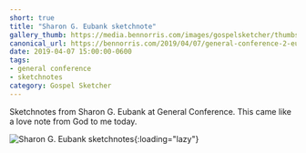 ```yaml
---
short: true
title: "Sharon G. Eubank sketchnote"
gallery_thumb: https://media.bennorris.com/images/gospelsketcher/thumbs/apr-19-4-eubank.jpg
canonical_url: https://bennorris.com/2019/04/07/general-conference-2-eubank-sketchnote
date: 2019-04-07 15:00:00-0600
tags:
- general conference
- sketchnotes
category: Gospel Sketcher
---
```


Sketchnotes from Sharon G. Eubank at General Conference. This came like a love note from God to me today.

![Sharon G. Eubank sketchnotes](https://media.bennorris.com/images/gospelsketcher/general-conference/apr-2019/apr-19-4-eubank.jpg){:loading="lazy"}
